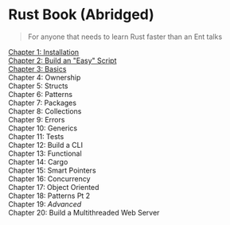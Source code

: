 Rust Book (Abridged)
====================

>
> For anyone that needs to learn Rust faster than an Ent talks
>

[Chapter 1: Installation](chapters/chapter_1.md)  
[Chapter 2: Build an "Easy" Script](chapters/chapter_2.md)  
[Chapter 3: Basics](chapters/chapter_3.md)  
Chapter 4: Ownership  
Chapter 5: Structs  
Chapter 6: Patterns  
Chapter 7: Packages  
Chapter 8: Collections  
Chapter 9: Errors  
Chapter 10: Generics  
Chapter 11: Tests  
Chapter 12: Build a CLI  
Chapter 13: Functional  
Chapter 14: Cargo  
Chapter 15: Smart Pointers  
Chapter 16: Concurrency  
Chapter 17: Object Oriented  
Chapter 18: Patterns Pt 2  
Chapter 19: _Advanced_  
Chapter 20: Build a Multithreaded Web Server  

